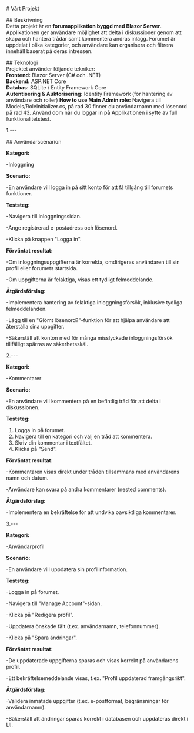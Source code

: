 \# Vårt Projekt

\#\# Beskrivning  
Detta projekt är en **forumapplikation byggd med Blazor Server**. Applikationen ger användare möjlighet att delta i diskussioner genom att skapa och hantera trådar samt kommentera andras inlägg. Forumet är uppdelat i olika kategorier, och användare kan organisera och filtrera innehåll baserat på deras intressen.  

\#\# Teknologi  
Projektet använder följande tekniker:  
**Frontend:** Blazor Server (C\# och .NET)  
**Backend:** ASP.NET Core  
**Databas:** SQLite / Entity Framework Core  
**Autentisering & Auktorisering:** Identity Framework (för hantering av användare och roller)
**How to use Main Admin role:** Navigera till Models/RoleInitializer.cs, på rad 30 finner du användarnamn med lösenord 
på rad 43. Använd dom när du loggar in på Applikationen i syfte av full funktionalitetstest.

1.---

\#\# Användarscenarion  

**Kategori:**

\-Inloggning

**Scenario:**

\-En användare vill logga in på sitt konto för att få tillgång till forumets funktioner.

**Teststeg:**

\-Navigera till inloggningssidan.

\-Ange registrerad e-postadress och lösenord.

\-Klicka på knappen "Logga in".

**Förväntat resultat:**

\-Om inloggningsuppgifterna är korrekta, omdirigeras användaren till sin profil eller forumets startsida.

\-Om uppgifterna är felaktiga, visas ett tydligt felmeddelande.

**Åtgärdsförslag:**

\-Implementera hantering av felaktiga inloggningsförsök, inklusive tydliga felmeddelanden.

\-Lägg till en "Glömt lösenord?"-funktion för att hjälpa användare att återställa sina uppgifter.

\-Säkerställ att konton med för många misslyckade inloggningsförsök tillfälligt spärras av säkerhetsskäl.

 2.---

**Kategori:**

\-Kommentarer

**Scenario:**

\-En användare vill kommentera på en befintlig tråd för att delta i diskussionen.

**Teststeg:**

1. Logga in på forumet.  
2. Navigera till en kategori och välj en tråd att kommentera.  
3. Skriv din kommentar i textfältet.  
4. Klicka på "Send".

**Förväntat resultat:**

\-Kommentaren visas direkt under tråden tillsammans med användarens namn och datum.

\-Användare kan svara på andra kommentarer (nested comments).

**Åtgärdsförslag:**

\-Implementera en bekräftelse för att undvika oavsiktliga kommentarer.

3.---

**Kategori:**

\-Användarprofil

**Scenario:**

\-En användare vill uppdatera sin profilinformation.

**Teststeg:**

\-Logga in på forumet.

\-Navigera till "Manage Account"-sidan.

\-Klicka på "Redigera profil".

\-Uppdatera önskade fält (t.ex. användarnamn, telefonnummer).

\-Klicka på "Spara ändringar".

**Förväntat resultat:**

\-De uppdaterade uppgifterna sparas och visas korrekt på användarens profil.

\-Ett bekräftelsemeddelande visas, t.ex. "Profil uppdaterad framgångsrikt".

**Åtgärdsförslag:**

\-Validera inmatade uppgifter (t.ex. e-postformat, begränsningar för användarnamn).

\-Säkerställ att ändringar sparas korrekt i databasen och uppdateras direkt i UI.

